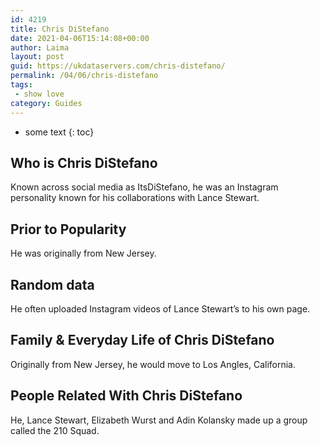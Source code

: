 ```yaml
---
id: 4219
title: Chris DiStefano
date: 2021-04-06T15:14:08+00:00
author: Laima
layout: post
guid: https://ukdataservers.com/chris-distefano/
permalink: /04/06/chris-distefano
tags:
 - show love
category: Guides
---
```


* some text
{: toc}


## Who is Chris DiStefano
                  
                  
                  
Known across social media as ItsDiStefano, he was an Instagram personality known for his collaborations with Lance Stewart. 
                  
              
            
              
            
                
                
                
## Prior to Popularity
                  
                  
                  
He was originally from New Jersey.  
                  
              
            
              
            
                
                
                
## Random data
                  
                  
                  
He often uploaded Instagram videos of Lance Stewart&#8217;s to his own page.  
                  
              
            
              
            
                
                
                
## Family & Everyday Life of Chris DiStefano
                  
                  
                  
Originally from New Jersey, he would move to Los Angles, California. 
                  
              
            
              
            
                
                
                
## People Related With Chris DiStefano
                  
                  
                  
He, Lance Stewart, Elizabeth Wurst and Adin Kolansky made up a group called the 210 Squad. 
                  
              
            
              
            
                
              
            
              
              
            
            
              
            
          
          
          